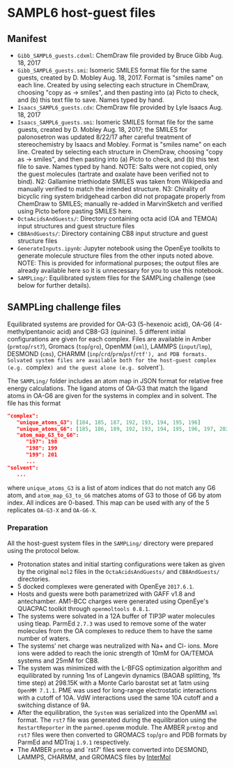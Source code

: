 # SAMPL6 host-guest files


## Manifest
- `Gibb_SAMPL6_guests.cdxml`: ChemDraw file provided by Bruce Gibb Aug. 18, 2017
- `Gibb_SAMPL6_guests.smi`: Isomeric SMILES format file for the same guests, created by D. Mobley Aug. 18, 2017. Format is "smiles name" on each line. Created by using selecting each structure in ChemDraw, choosing "copy as -> smiles", and then pasting into (a) Picto to check, and (b) this text file to save. Names typed by hand.
- `Isaacs_SAMPL6_guests.cdx`: ChemDraw file provided by Lyle Isaacs Aug. 18, 2017
- `Isaacs_SAMPL6_guests.smi`: Isomeric SMILES format file for the same guests, created by D. Mobley Aug. 18, 2017; the SMILES for palonosetron was updated 8/22/17 after careful treatment of stereochemistry by Isaacs and Mobley. Format is "smiles name" on each line. Created by selecting each structure in ChemDraw, choosing "copy as -> smiles", and then pasting into (a) Picto to check, and (b) this text file to save. Names typed by hand. NOTE: Salts were not copied, only the guest molecules (tartrate and oxalate have been verified not to bind). N2: Gallamine triethiodate SMILES was taken from Wikipedia and manually verified to match the intended structure. N3: Chirality of bicyclic ring system bridgehead carbon did not propagate properly from ChemDraw to SMILES; manually re-added in MarvinSketch and verified using Picto before pasting SMILES here.
- `OctaAcidsAndGuests/`: Directory containing octa acid (OA and TEMOA) input structures and guest structure files
- `CB8AndGuests/`: Directory containing CB8 input structure and guest structure files
- `GenerateInputs.ipynb`: Jupyter notebook using the OpenEye toolkits to generate molecule structure files from the other inputs noted above. NOTE: This is provided for informational purposes; the output files are already available here so it is unnecessary for you to use this notebook.
- `SAMPLing/`: Equilibrated system files for the SAMPLing challenge (see below for further details).

## SAMPLing challenge files

Equilibrated systems are provided for OA-G3 (5-hexenoic acid), OA-G6 (4-methylpentanoic acid) and CB8-G3 (quinine). 5 different initial configurations are given for each complex. Files are available in Amber (`prmtop`/`rst7`), Gromacs (`top`/`gro`), OpenMM (`xml`), LAMMPS (`input`/`lmp`), DESMOND (`cms`), CHARMM (`inp`/`crd`/`prm`/`psf`/`rtf'), and PDB formats. Solvated system files are available both for the host-guest complex (e.g. `complex`) and the guest alone (e.g. `solvent`).

The `SAMPLing/` folder includes an atom map in JSON format for relative free energy calculations. The ligand atoms of OA-G3 that match the ligand atoms in OA-G6 are given for the systems in complex and in solvent. The file has this format
```json
"complex":
   "unique_atoms_G3": [184, 185, 187, 192, 193, 194, 195, 196]
   "unique_atoms_G6": [185, 186, 189, 192, 193, 194, 195, 196, 197, 202]
   "atom_map_G3_to_G6":
      "197": 198
      "198": 199
      "199": 201
      ...
"solvent":
   ...
```
where `unique_atoms_G3` is a list of atom indices that do not match any G6 atom, and `atom_map_G3_to_G6` matches atoms of G3 to those of G6 by atom index. All indices are 0-based. This map can be used with any of the 5 replicates `OA-G3-X` and `OA-G6-X`.

### Preparation
All the host-guest system files in the `SAMPLing/` directory were prepared using the protocol below.
- Protonation states and initial starting configurations were taken as given by the original `mol2` files in the `OctaAcidsAndGuests/` and `CB8AndGuests/` directories.
- 5 docked complexes were generated with OpenEye `2017.6.1`.
- Hosts and guests were both parametrized with GAFF v1.8 and antechamber. AM1-BCC charges were generated using OpenEye's QUACPAC toolkit through `openmoltools 0.8.1`.
- The systems were solvated in a 12A buffer of TIP3P water molecules using tleap. ParmEd `2.7.3` was used to remove some of the water molecules from the OA complexes to reduce them to have the same number of waters.
- The systems' net charge was neutralized with Na+ and Cl- ions. More ions were added to reach the ionic strength of 10mM for OA/TEMOA systems and 25mM for CB8.
- The system was minimized with the L-BFGS optimization algorithm and equilibrated by running 1ns of Langevin dynamics (BAOAB splitting, 1fs time step) at 298.15K with a Monte Carlo barostat set at 1atm using `OpenMM 7.1.1`. PME was used for long-range electrostatic interactions with a cutoff of 10A. VdW interactions used the same 10A cutoff and a switching distance of 9A.
- After the equilibration, the `System` was serialized into the OpenMM `xml` format. The `rst7` file was generated during the equilibration using the `RestartReporter` in the `parmed.openmm` module. The AMBER `prmtop` and `rst7` files were then converted to GROMACS `top`/`gro` and PDB formats by ParmEd and MDTraj `1.9.1` respectively.
- The AMBER `prmtop` and `rst7' files were converted into DESMOND, LAMMPS, CHARMM, and GROMACS files by [InterMol](https://github.com/shirtsgroup/InterMol)
